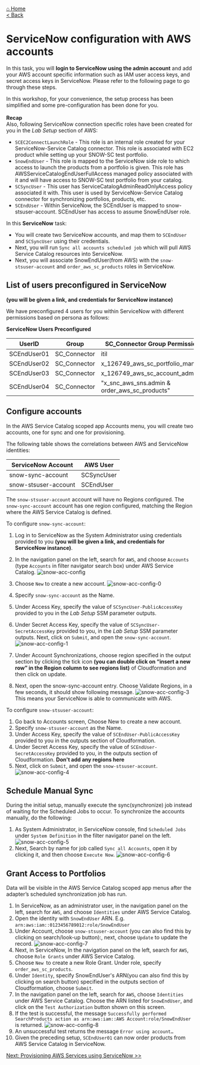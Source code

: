 [⌂ Home](/labs/end-to-end-it-lifecycle-management/README.md)
<br />[< Back](/labs/end-to-end-it-lifecycle-management/resources/LAB-EXECUTION-2.md)

# ServiceNow configuration with AWS accounts
In this task, you will **login to ServiceNow using the admin account** and add your AWS account specific information such as IAM user access keys, and secret access keys in ServiceNow. Please refer to the following page to go through these steps.

In this workshop, for your convenience, the setup process has been simplified and some pre-configuration has been done for you. 
<br/><br/>**Recap**<br/>
Also, following ServiceNow connection specific roles have been created for you in the _Lab Setup_ section of AWS:
- `SCEC2ConnectLaunchRole` - This role is an internal role created for your ServiceNow-Service Catalog
connector. This role is associated with EC2 product while setting up your SNOW-SC test portfolio.
- `SnowEndUser` - This role is mapped to the ServiceNow side role to which access to launch the products from a portfolio is given. This role has AWSServiceCatalogEndUserFullAccess managed policy associated with it and will have access to SNOW-SC test portfolio from your catalog.
- `SCSyncUser` - This user has ServiceCatalogAdminReadOnlyAccess policy associated it with. This user is used by ServiceNow-Service Catalog connector for synchronizing portfolios, products, etc.
- `SCEndUser` - Within ServiceNow, the SCEndUser is mapped to snow-stsuser-account. SCEndUser has access to assume SnowEndUser role.

In this **ServiceNow** task:
- You will create two ServiceNow accounts, and map them to `SCEndUser` and `SCSyncUser` using their credentials.
- Next, you will run `Sync all accounts scheduled job` which will pull AWS Service Catalog resources into ServiceNow. 
- Next, you will associate SnowEndUser(from AWS) with the `snow-stsuser-account` and `order_aws_sc_products` roles in ServiceNow.

## List of users preconfigured in ServiceNow
**(you will be given a link, and credentials for ServiceNow instance)**

We have preconfigured 4 users for you within ServiceNow with different permissions based on persona as follows:

**ServiceNow Users Preconfigured** 			

|UserID	    | 	Group	    |     SC_Connector Group Permissions            |
|-----------|---------------|-----------------------------------------------|
|SCEndUser01| SC_Connector	|  itil                                         |
|SCEndUser02| SC_Connector	|  x_126749_aws_sc_portfolio_manager            |
|SCEndUser03| SC_Connector	|  x_126749_aws_sc_account_admin                |
|SCEndUser04| SC_Connector	|  "x_snc_aws_sns.admin & order_aws_sc_products"|

## Configure accounts
In the AWS Service Catalog scoped app Accounts menu, you will create two accounts, one for sync and one for provisioning. 

The following table shows the correlations between AWS and ServiceNow identities:

| ServiceNow Account   | AWS User   |
|----------------------|------------|
| snow-sync-account    | SCSyncUser |
| snow-stsuser-account | SCEndUser  |

The `snow-stsuser-account` account will have no Regions configured. The `snow-sync-account` account has one region configured, matching the Region where the AWS Service Catalog is defined.

To configure `snow-sync-account`:
1. Log in to ServiceNow as the System Administrator using credentials provided to you **(you will be given a link, and credentials for ServiceNow instance)**.
2. In the navigation panel on the left, search for `AWS`, and choose `Accounts` (type `Accounts` in filter navigator search box) under AWS Service Catalog.
![snow-acc-config](/labs/end-to-end-it-lifecycle-management/resources/snow-acc-config.jpg)
3. Choose `New` to create a new account.
![snow-acc-config-0](/labs/end-to-end-it-lifecycle-management/resources/snow-acc-config-0.png)
4. Specify `snow-sync-account` as the Name.
5. Under Access Key, specify the value of `SCSyncUser-PublicAccessKey` provided to you in the _Lab Setup_ SSM parameter outputs.
6. Under Secret Access Key, specify the value of `SCSyncUser-SecretAccessKey` provided to you, in the _Lab Setup_ SSM parameter outputs. Next, click on `Submit`, and open the `snow-sync-account`.
![snow-acc-config-1](/labs/end-to-end-it-lifecycle-management/resources/snow-acc-config-1.png)

7. Under Account Synchronizations, choose region specified in the output section by clicking the tick icon **(you can double click on “insert a new row” in the Region column to see regions list)** of Cloudformation and then click
on update.
8. Next, open the snow-sync-account entry. Choose Validate Regions, in a few seconds, it should show following message. 
![snow-acc-config-3](/labs/end-to-end-it-lifecycle-management/resources/snow-acc-config-3.png)
This means your ServiceNow is able to communicate with AWS.

To configure `snow-stsuser-account`:
1. Go back to Accounts screen, Choose New to create a new account.
2. Specify `snow-stsuser-account` as the Name.
3. Under Access Key, specify the value of `SCEndUser-PublicAccessKey` provided to you in the outputs section of Cloudformation.
4. Under Secret Access Key, specify the value of `SCEndUser-SecretAccessKey` provided to you, in the outputs section of Cloudformation. **Don't add any regions here**
5. Next, click on `Submit`, and open the `snow-stsuser-account`.
![snow-acc-config-4](/labs/end-to-end-it-lifecycle-management/resources/snow-acc-config-4.png)

## Schedule Manual Sync
During the initial setup, manually execute the sync(synchronize) job instead of waiting for the Scheduled Jobs to occur. To synchronize the accounts manually, do the following:
1. As System Administrator, in ServiceNow console, find `Scheduled Jobs` under `System Definition` in the filter navigator panel on the left.
![snow-acc-config-5](/labs/end-to-end-it-lifecycle-management/resources/snow-acc-config-5.png)
2. Next, Search by name for job called `Sync all Accounts`, open it by clicking it, and then choose `Execute Now`.
![snow-acc-config-6](/labs/end-to-end-it-lifecycle-management/resources/snow-acc-config-6.png)

## Grant Access to Portfolios
Data will be visible in the AWS Service Catalog scoped app menus after the adapter’s scheduled synchronization job has run.
1. In ServiceNow, as an administrator user, in the navigation panel on the left, search for `AWS`, and choose `Identities` under AWS Service Catalog.
2. Open the identity with `SnowEndUser` ARN. E.g. `arn:aws:iam::0123456789012:role/SnowEndUser`
3. Under Account, choose `snow-stsuser-account` (you can also find this by clicking on search/look-up button):, next, choose `Update` to update the record.
![snow-acc-config-7](/labs/end-to-end-it-lifecycle-management/resources/snow-acc-config-7.png)
4. Next, in ServiceNow, In the navigation panel on the left, search for `AWS`, choose `Role Grants` under AWS Service Catalog.
5. Choose `New `to create a new Role Grant. Under role, specify `order_aws_sc_products`.
6. Under `Identity`, specify SnowEndUser's ARN(you can also find this by clicking on search button) specified in the outputs section of Cloudformation, choose `Submit`.
7.	In the navigation panel on the left, search for `AWS`, choose `Identities` under AWS Service Catalog. Choose the ARN listed for `SnowEndUser`, and click on the `Test Authorization` button shown on this screen.
8.	If the test is successful, the message `Successfully performed SearchProducts action as arn:aws:iam::AWS Account:role/SnowEndUser` is returned. 
![snow-acc-config-8](/labs/end-to-end-it-lifecycle-management/resources/snow-acc-config-8.png)
9.	An unsuccessful test returns the message `Error using account…`
10.	Given the preceding setup, `SCEndUser01` can now order products from AWS Service Catalog in ServiceNow.

[Next: Provisioning AWS Services using ServiceNow >>](/labs/end-to-end-it-lifecycle-management/resources/README-SNOW-PROVISIONING.md)